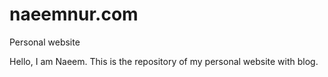 # naeemnur.com
Personal website

Hello, I am Naeem.
This is the repository of my personal website with blog.
